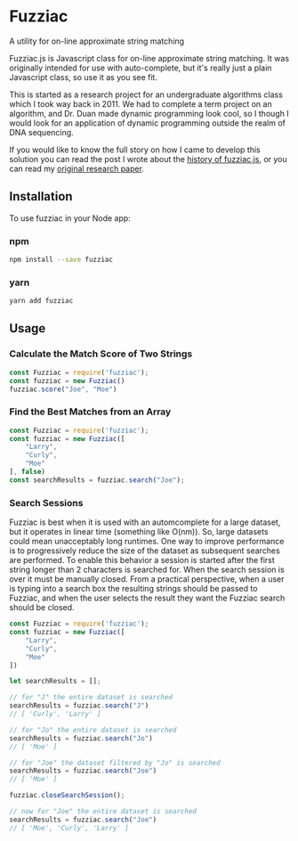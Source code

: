 # Fuzziac

A utility for on-line approximate string matching

Fuzziac.js is Javascript class for on-line approximate string matching. It was originally intended for use with auto-complete, but it's really just a plain Javascript class, so use it as you see fit.

This is started as a research project for an undergraduate algorithms class which I took way back in 2011. We had to complete a term project on an algorithm, and Dr. Duan made dynamic programming look cool, so I though I would look for an application of dynamic programming outside the realm of DNA sequencing.

If you would like to know the full story on how I came to develop this solution you can read the post I wrote about the [history of fuzziac.js](http://christopherstoll.org/2014/01/24/fuzziac-javascript-string-matching.html), or you can read my [original research paper](analysis/2011-11_FinalProjectReport.pdf).

## Installation  

To use fuzziac in your Node app:  

### npm

```bash
npm install --save fuzziac
```

### yarn

```bash
yarn add fuzziac
```

## Usage

### Calculate the Match Score of Two Strings

```javascript
const Fuzziac = require('fuzziac');
const fuzziac = new Fuzziac()
fuzziac.score("Joe", "Moe")
```

### Find the Best Matches from an Array

```javascript
const Fuzziac = require('fuzziac');
const fuzziac = new Fuzziac([
    "Larry",
    "Curly",
    "Moe"
], false)
const searchResults = fuzziac.search("Joe");
```

### Search Sessions

Fuzziac is best when it is used with an automcomplete for a large dataset, but it operates in linear time (something like O(nm)). So, large datasets could mean unacceptably long runtimes. One way to improve performance is to progressively reduce the size of the dataset as subsequent searches are performed. To enable this behavior a session is started after the first string longer than 2 characters is searched for. When the search session is over it must be manually closed. From a practical perspective, when a user is typing into a search box the resulting strings should be passed to Fuzziac, and when the user selects the result they want the Fuzziac search should be closed.

```javascript
const Fuzziac = require('fuzziac');
const fuzziac = new Fuzziac([
    "Larry",
    "Curly",
    "Moe"
])

let searchResults = [];

// for "J" the entire dataset is searched
searchResults = fuzziac.search("J")
// [ 'Curly', 'Larry' ]

// for "Jo" the entire dataset is searched
searchResults = fuzziac.search("Jo")
// [ 'Moe' ]

// for "Joe" the dataset filtered by "Jo" is searched
searchResults = fuzziac.search("Joe")
// [ 'Moe' ]

fuzziac.closeSearchSession();

// now for "Joe" the entire dataset is searched
searchResults = fuzziac.search("Joe")
// [ 'Moe', 'Curly', 'Larry' ]
```
